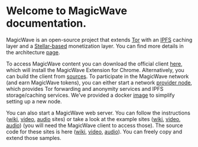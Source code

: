 # Welcome to MagicWave documentation.

MagicWave is an open-source project that extends [Tor](https://www.torproject.org/download/tor/) with an [IPFS](https://ipfs.io/) caching layer and a [Stellar-based](https://www.stellar.org/learn/intro-to-stellar) monetization layer. You can find more details in the architecture [page](https://github.com/magicwave-io/docs/blob/master/MagicWave%20Architecture.md).

To access MagicWave content you can download the official client [here](https://magicwave.io/download/), which will install the MagicWave Extension for Chrome. Alternatively, you can build the client from [sources](https://github.com/magicwave-io/go-ipfs).
To participate in the MagicWave network (and earn MagicWave tokens), you can either start a network [provider node](https://github.com/magicwave-io/docs/blob/master/Docker%20Installation%20Instructions%20--%20content%20provider.md), which provides Tor forwarding and anonymity services and IPFS storage/caching services. We’ve provided a docker [image](https://hub.docker.com/r/magicwaveio/production) to simplify setting up a new node.

You can also start a MagicWave web server. You can follow the instructions ([wiki](https://github.com/magicwave-io/Wiki_Site/blob/dev/README.md), [video](https://github.com/magicwave-io/Video_Site/blob/main/README.md), [audio](https://github.com/magicwave-io/Audio_Site/blob/dev/README.md) sites) or take a look at the example sites ([wiki](https://magicwave.wikitpdemo.com/), [video](https://magicwave.videotpdemo.com/), [audio](https://magicwave.podcasttpdemo.com/)) (you will need the MagicWave client to access those). The source code for these sites is here ([wiki](https://github.com/magicwave-io/Wiki_Site), [video](https://github.com/magicwave-io/Video_Site), [audio](https://github.com/magicwave-io/Audio_Site/)). You can freely copy and extend those samples.

